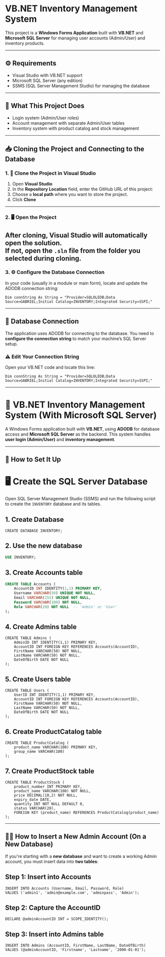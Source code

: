 # VB.NET Inventory Management System

This project is a **Windows Forms Application** built with **VB.NET** and **Microsoft SQL Server** for managing user accounts (Admin/User) and inventory products.

---


## ⚙️ Requirements

- Visual Studio with VB.NET support
- Microsoft SQL Server (any edition)
- SSMS (SQL Server Management Studio) for managing the database

---
## 🧠 What This Project Does

- Login system (Admin/User roles)
- Account management with separate Admin/User tables
- Inventory system with product catalog and stock management

---
## 📥 Cloning the Project and Connecting to the Database

### 1. 🔽 Clone the Project in Visual Studio

1. Open **Visual Studio**
2. In the **Repository Location** field, enter the GitHub URL of this project:
3. Choose a **local path** where you want to store the project.
4. Click **Clone**
---
### 2. 🖥️ Open the Project

After cloning, Visual Studio will automatically open the solution.  
If not, open the `.sln` file from the folder you selected during cloning.
---
### 3. ⚙️ Configure the Database Connection

In your code (usually in a module or main form), locate and update the ADODB connection string:

```vbnet
Dim connString As String = "Provider=SQLOLEDB;Data Source=GABRIEL;Initial Catalog=INVENTORY;Integrated Security=SSPI;"
```
---

## 💾 Database Connection

The application uses ADODB for connecting to the database. You need to **configure the connection string** to match your machine’s SQL Server setup.

### ⚠️ Edit Your Connection String

Open your VB.NET code and locate this line:
```vbnet
Dim connString As String = "Provider=SQLOLEDB;Data Source=GABRIEL;Initial Catalog=INVENTORY;Integrated Security=SSPI;"
```
-------------------------------------------------------

# 🧾 VB.NET Inventory Management System (With Microsoft SQL Server)

A Windows Forms application built with **VB.NET**, using **ADODB** for database access and **Microsoft SQL Server** as the backend. This system handles **user login (Admin/User)** and **inventory management**.

---

## 🚀 How to Set It Up

#  🖥️ Create the SQL Server Database

Open SQL Server Management Studio (SSMS) and run the following script to create the `INVENTORY` database and its tables.

## 1. Create Database
```
CREATE DATABASE INVENTORY;
```

## 2. Use the new database
``` sql
USE INVENTORY;
```

## 3. Create Accounts table
``` SQL
CREATE TABLE Accounts (
    AccountID INT IDENTITY(1,1) PRIMARY KEY,
    Username VARCHAR(50) UNIQUE NOT NULL,
    Email VARCHAR(255) UNIQUE NOT NULL,
    Password VARCHAR(100) NOT NULL,
    Role VARCHAR(20) NOT NULL  -- 'Admin' or 'User'
);
```
## 4. Create Admins table
```
CREATE TABLE Admins (
    AdminID INT IDENTITY(1,1) PRIMARY KEY,
    AccountID INT FOREIGN KEY REFERENCES Accounts(AccountID),
    FirstName VARCHAR(50) NOT NULL,
    LastName VARCHAR(50) NOT NULL,
    DateOfBirth DATE NOT NULL
);
```
## 5. Create Users table
```
CREATE TABLE Users (
    UserID INT IDENTITY(1,1) PRIMARY KEY,
    AccountID INT FOREIGN KEY REFERENCES Accounts(AccountID),
    FirstName VARCHAR(50) NOT NULL,
    LastName VARCHAR(50) NOT NULL,
    DateOfBirth DATE NOT NULL
);
```
## 6. Create ProductCatalog table
```
CREATE TABLE ProductCatalog (
    product_name VARCHAR(100) PRIMARY KEY,
    group_name VARCHAR(100)
);
```
## 7. Create ProductStock table
```
CREATE TABLE ProductStock (
    product_number INT PRIMARY KEY,
    product_name VARCHAR(100) NOT NULL,
    price DECIMAL(10,2) NOT NULL,
    expiry_date DATE,
    quantity INT NOT NULL DEFAULT 0,
    status VARCHAR(20),
    FOREIGN KEY (product_name) REFERENCES ProductCatalog(product_name)
);
```
---
## 🧑‍💼 How to Insert a New Admin Account (On a New Database)

If you're starting with a **new database** and want to create a working Admin account, you must insert data into **two tables**:

## Step 1: Insert into Accounts
```
INSERT INTO Accounts (Username, Email, Password, Role)
VALUES ('admin1', 'admin@example.com', 'adminpass', 'Admin');
```
## Step 2: Capture the AccountID
```
DECLARE @adminAccountID INT = SCOPE_IDENTITY();
```
## Step 3: Insert into Admins table
```
INSERT INTO Admins (AccountID, FirstName, LastName, DateOfBirth)
VALUES (@adminAccountID, 'Firstname', 'Lastname', '2000-01-01');
```

